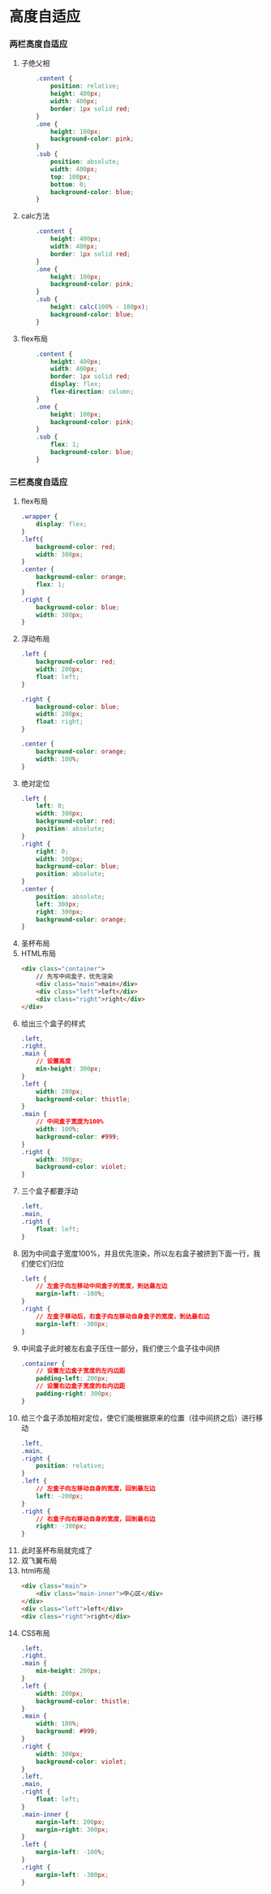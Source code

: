 # 高度自适应

### 两栏高度自适应
1.  子绝父相
    ```css
        .content {
            position: relative;
            height: 400px;
            width: 400px;
            border: 1px solid red;
        }
        .one {
            height: 100px;
            background-color: pink;
        }
        .sub {
            position: absolute;
            width: 400px;
            top: 100px;
            bottom: 0;
            background-color: blue;
        }
    ```
2.  calc方法
    ```css
        .content {
            height: 400px;
            width: 400px;
            border: 1px solid red;
        }
        .one {
            height: 100px;
            background-color: pink;
        }
        .sub {
            height: calc(100% - 100px);
            background-color: blue;
        }
    ```
3.  flex布局
    ```css
        .content {
            height: 400px;
            width: 400px;
            border: 1px solid red;
            display: flex;
            flex-direction: column;
        }
        .one {
            height: 100px;
            background-color: pink;
        }
        .sub {
            flex: 1;
            background-color: blue;
        }
    ```

### 三栏高度自适应
1.  flex布局
    ```css
    .wrapper {
        display: flex;
    }
    .left{
        background-color: red;
        width: 300px;
    }
    .center {
        background-color: orange;
        flex: 1;
    }
    .right {
        background-color: blue;
        width: 300px;
    }
    ```
2.  浮动布局
    ```css
    .left {
        background-color: red;
        width: 200px;
        float: left;
    }
    
    .right {
        background-color: blue;
        width: 200px;
        float: right;
    }
    
    .center {
        background-color: orange;
        width: 100%;
    }
    ```
3.  绝对定位
    ```css
    .left {
        left: 0;
        width: 300px;
        background-color: red;
        position: absolute;
    }
    .right {
        right: 0;
        width: 300px;
        background-color: blue;
        position: absolute;
    }
    .center {
        position: absolute;
        left: 300px;
        right: 300px;
        background-color: orange;
    }
    ```
4.  圣杯布局
  1.  HTML布局
      ```html
      <div class="container">
          // 先写中间盒子，优先渲染
          <div class="main">main</div>
          <div class="left">left</div>
          <div class="right">right</div>
      </div>
  2.  给出三个盒子的样式
      ```css
      .left,
      .right,
      .main {
          // 设置高度
          min-height: 300px;
      }
      .left {
          width: 200px;
          background-color: thistle;
      }
      .main {
          // 中间盒子宽度为100%
          width: 100%;
          background-color: #999;
      }
      .right {
          width: 300px;
          background-color: violet;
      }
  3.  三个盒子都要浮动
      ```css
      .left,
      .main,
      .right {
          float: left;
      }
  4.  因为中间盒子宽度100%，并且优先渲染，所以左右盒子被挤到下面一行，我们使它们归位
      ```css
      .left {
          // 左盒子向左移动中间盒子的宽度，到达最左边
          margin-left: -100%;
      }
      .right {
          // 左盒子移动后，右盒子向左移动自身盒子的宽度，到达最右边
          margin-left: -300px;
      }
  5.  中间盒子此时被左右盒子压住一部分，我们使三个盒子往中间挤
      ```css
      .container {
          // 设置左边盒子宽度的左内边距
          padding-left: 200px;
          // 设置右边盒子宽度的右内边距
          padding-right: 300px;
      }
  6.  给三个盒子添加相对定位，使它们能根据原来的位置（往中间挤之后）进行移动
      ```css
      .left,
      .main,
      .right {
          position: relative;
      }
      .left {
          // 左盒子向左移动自身的宽度，回到最左边
          left: -200px;
      }
      .right {
          // 右盒子向右移动自身的宽度，回到最右边
          right: -300px;
      }
  7.  此时圣杯布局就完成了
5.  双飞翼布局
  1.  html布局
      ```html
      <div class="main">
          <div class="main-inner">中心区</div>
      </div>
      <div class="left">left</div>
      <div class="right">right</div>
  2.  CSS布局
      ```css
      .left,
      .right,
      .main {
          min-height: 200px;
      }
      .left {
          width: 200px;
          background-color: thistle;
      }
      .main {
          width: 100%;
          background: #999;
      }
      .right {
          width: 300px;
          background-color: violet;
      }
      .left,
      .main,
      .right {
          float: left;
      }
      .main-inner {
          margin-left: 200px;
          margin-right: 300px;
      }
      .left {
          margin-left: -100%;
      }
      .right {
          margin-left: -300px;
      }

### 
